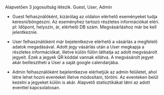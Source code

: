 Alapvetően 3 jogosultság létezik. Guest, User, Admin

- Guest felhasználóként, kizárólag az oldalon elérhető eseményeket tudja keresni/böngészni. Az eseményhez tartozó részletes információkat eléri. pl: Időpont, helyszín, ár, elérhető DB szám. Megvásárláshoz már be kell jelentkeznie.

- User felhasználóként már bejelentkezve elérhető a vásárlás a megfelelő adatok megadásával. Adott jegy vásárlás után a User megkapja a részletes információkat, illetve külön fülön láthatja az adott megvásárolt jegyeit. Ezek a jegyek QR kóddal vannak ellátva. A megvásárolt jegyet akár beillesztheti a User a saját google calendarjába.

- Admin felhasználóként bejelentkezve elérhetjük az admin felületet, ahol létre lehet hozni eventeket illetve módosítani, törölni. Az eventeken belül kezelni a jegyeket külön is akár. Alapvető statisztikákat látni az adott eventtel kapcsolatosan.
